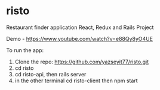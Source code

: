 # risto

Restaurant finder application React, Redux and Rails Project

Demo - https://www.youtube.com/watch?v=e88Qy8yO4UE

To run the app:

1. Clone the repo: https://github.com/yazseyit77/risto.git
2. cd risto
3. cd risto-api, then rails server
4. in the other terminal cd risto-client then npm start
